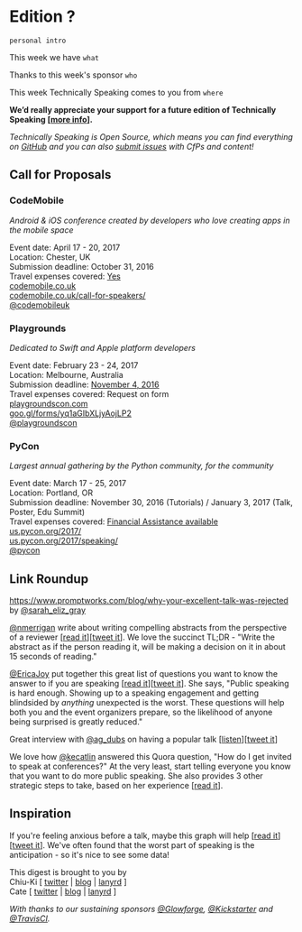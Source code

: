 # Edition ?

`personal intro`

This week we have `what`

Thanks to this week's sponsor `who`

This week Technically Speaking comes to you from `where`

**We’d really appreciate your support for a future edition of Technically Speaking [[more info](http://www.techspeak.email/sponsorship/)].**  

*Technically Speaking is Open Source, which means you can find everything on [GitHub](https://github.com/catehstn/technically-speaking/) and you can also [submit issues](https://github.com/catehstn/technically-speaking/issues/new) with CfPs and content!*  

## Call for Proposals

### CodeMobile
*Android & iOS conference created by developers who love creating apps in the mobile space*

Event date: April 17 - 20, 2017  
Location: Chester, UK  
Submission deadline: October 31, 2016  
Travel expenses covered: [Yes](https://twitter.com/Codemobileuk/status/790236567973535744)  
[codemobile.co.uk](http://www.codemobile.co.uk/)  
[codemobile.co.uk/call-for-speakers/](http://www.codemobile.co.uk/call-for-speakers/)  
[@codemobileuk](https://twitter.com/codemobileuk)


### Playgrounds
*Dedicated to Swift and Apple platform developers*

Event date: February 23 - 24, 2017  
Location: Melbourne, Australia  
Submission deadline: [November 4, 2016](https://twitter.com/playgroundscon/status/787052035434831872)  
Travel expenses covered: Request on form  
[playgroundscon.com](http://www.playgroundscon.com/)  
[goo.gl/forms/yq1aGIbXLjyAojLP2](https://goo.gl/forms/yq1aGIbXLjyAojLP2)  
[@playgroundscon](https://twitter.com/playgroundscon)


### PyCon
*Largest annual gathering by the Python community, for the community*

Event date: March 17 - 25, 2017  
Location: Portland, OR  
Submission deadline: November 30, 2016 (Tutorials) / January 3, 2017 (Talk, Poster, Edu Summit)  
Travel expenses covered: [Financial Assistance available](https://us.pycon.org/2017/financial-assistance/)  
[us.pycon.org/2017/](https://us.pycon.org/2017/)  
[us.pycon.org/2017/speaking/](https://us.pycon.org/2017/speaking/)  
[@pycon](https://twitter.com/pycon)


## Link Roundup

https://www.promptworks.com/blog/why-your-excellent-talk-was-rejected by [@sarah_eliz_gray](https://twitter.com/sarah_eliz_gray)

[@nmerrigan](https://twitter.com/nmerrigan) write about writing compelling abstracts from the perspective of a reviewer [[read it](http://www.certsandprogs.com/2015/02/make-me-offer-i-cant-refusewriting.html)][[tweet it](https://twitter.com/home?status=Make%20me%20an%20offer%20I%20cant%20refuse%E2%80%93Writing%20abstracts%20for%20conference%20organizers%20-%20http%3A//www.certsandprogs.com/2015/02/make-me-offer-i-cant-refusewriting.html%20/via%20%40techspeakdigest)]. We love the succinct TL;DR - "Write the abstract as if the person reading it, will be making a decision on it in about 15 seconds of reading."

[@EricaJoy](http://twitter.com/ericajoy) put together this great list of questions you want to know the answer to if you are speaking [[read it](https://medium.com/@ericajoy/what-to-expect-when-youre-speaking-89bc6efc1706#.p1vnxx365)][[tweet it](https://twitter.com/home?status=What%20to%20Expect%20When%20You%E2%80%99re%20Speaking%20by%20%40EricaJoy%20https%3A//medium.com/%40ericajoy/what-to-expect-when-youre-speaking-89bc6efc1706%23.p1vnxx365%20via%20%40techspeakdigest)]. She says, "Public speaking is hard enough. Showing up to a speaking engagement and getting blindsided by _anything_ unexpected is the worst. These questions will help both you and the event organizers prepare, so the likelihood of anyone being surprised is greatly reduced."

Great interview with [@ag_dubs](http://twitter.com/ag_dubs) on having a popular talk [[listen](http://toast.show/series1/going-viral.html)][[tweet it](https://twitter.com/home?status=Ep%203%3A%20Going%20Viral%20-%20Ashley%20Williams%20-%20http%3A//toast.show/series1/going-viral.html%20/via%20%40techspeakdigest)]

We love how [@kecatlin](https://twitter.com/kecatlin) answered this Quora question, "How do I get invited to speak at conferences?" At the very least, start telling everyone you know that you want to do more public speaking. She also provides 3 other strategic steps to take, based on her experience [[read it](https://www.quora.com/How-do-I-get-invited-to-speak-at-conferences)].


## Inspiration

If you're feeling anxious before a talk, maybe this graph will help [[read it](https://www.reddit.com/r/dataisbeautiful/comments/4ybkmk/heart_rate_during_conference_presentation_oc/)][[tweet it](https://twitter.com/home?status=Too%20Many%20Requests%20https%3A//www.reddit.com/r/dataisbeautiful/comments/4ybkmk/heart_rate_during_conference_presentation_oc/%20via%20%40techspeakdigest)]. We've often found that the worst part of speaking is the anticipation - so it's nice to see some data!  


This digest is brought to you by  
Chiu-Ki [ [twitter](https://twitter.com/chiuki) | [blog](http://blog.sqisland.com/) | [lanyrd](http://lanyrd.com/profile/chiuki/) ]  
Cate [ [twitter](https://twitter.com/catehstn) | [blog](http://www.catehuston.com/blog/) | [lanyrd](http://lanyrd.com/profile/catehstn/) ]

*With thanks to our sustaining sponsors [@Glowforge](http://twitter.com/glowforge), [@Kickstarter](http://twitter.com/kickstarter) and [@TravisCI](http://twitter.com/travisci).*
